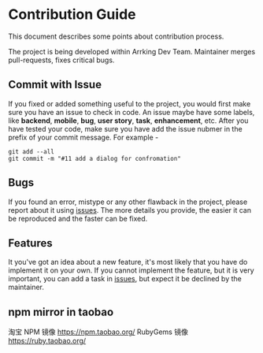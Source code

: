Contribution Guide
==================

This document describes some points about contribution process.

The project is being developed within Arrking Dev Team. Maintainer merges pull-requests, fixes critical bugs.

Commit with Issue
-------------

If you fixed or added something useful to the project, you would first make sure you have an issue to check in code.
An issue maybe have some labels, like **backend**, **mobile**, **bug**, **user story**, **task**, **enhancement**, etc.
After you have tested your code, make sure you have add the issue nubmer in the prefix of your commit message.
For example - 
```
git add --all
git commit -m "#11 add a dialog for confromation"
```

Bugs
----

If you found an error, mistype or any other flawback in the project, please report about it using [issues](https://github.com/arrking/wildfire/issues).
The more details you provide, the easier it can be reproduced and the faster can be fixed.

Features
--------

It you've got an idea about a new feature, it's most likely that you have do implement it on your own.
If you cannot implement the feature, but it is very important, you can add a task in [issues](https://github.com/arrking/wildfire/issues), but expect it be declined by the maintainer.

npm mirror in taobao
---------
淘宝 NPM 镜像
https://npm.taobao.org/
RubyGems 镜像
https://ruby.taobao.org/
